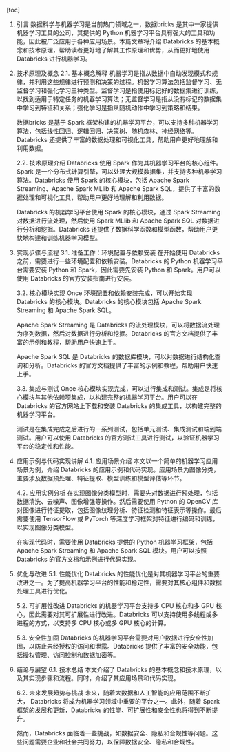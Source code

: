 
[toc]                    
                
                
1. 引言
    数据科学与机器学习是当前热门领域之一，数据bricks 是其中一家提供机器学习工具的公司，其提供的 Python 机器学习平台具有强大的工具和功能，因此被广泛应用于各种应用场景。本篇文章将介绍 Databricks 的基本概念和技术原理，帮助读者更好地了解其工作原理和优势，从而更好地使用 Databricks 进行机器学习。

2. 技术原理及概念
    2.1. 基本概念解释
    机器学习是指从数据中自动发现模式和规律，并利用这些规律进行预测和决策的过程。机器学习算法包括监督学习、无监督学习和强化学习三种类型。监督学习是指使用标记好的数据集进行训练，以找到适用于特定任务的机器学习算法；无监督学习是指从没有标记的数据集中学习到特征和关系；强化学习是指从随机动作中学习到策略和结果。

    数据bricks 是基于 Spark 框架构建的机器学习平台，可以支持多种机器学习算法，包括线性回归、逻辑回归、决策树、随机森林、神经网络等。Databricks 还提供了丰富的数据处理和可视化工具，帮助用户更好地理解和利用数据。

    2.2. 技术原理介绍
    Databricks 使用 Spark 作为其机器学习平台的核心组件。Spark 是一个分布式计算引擎，可以处理大规模数据集，并支持多种机器学习算法。Databricks 使用 Spark 的核心模块，包括 Apache Spark Streaming、Apache Spark MLlib 和 Apache Spark SQL，提供了丰富的数据处理和可视化工具，帮助用户更好地理解和利用数据。

    Databricks 的机器学习平台使用 Spark 的核心模块，通过 Spark Streaming 对数据进行流处理，然后使用 Spark MLlib 和 Apache Spark SQL 对数据进行分析和挖掘。Databricks 还提供了数据科学函数和模型函数，帮助用户更快地构建和训练机器学习模型。

3. 实现步骤与流程
    3.1. 准备工作：环境配置与依赖安装
    在开始使用 Databricks 之前，需要进行一些环境配置和依赖安装。Databricks 的 Python 机器学习平台需要安装 Python 和 Spark，因此需要先安装 Python 和 Spark。用户可以使用 Databricks 的官方安装指南进行安装。

    3.2. 核心模块实现
    Once 环境配置和依赖安装完成，可以开始实现 Databricks 的核心模块。Databricks 的核心模块包括 Apache Spark Streaming 和 Apache Spark SQL。

    Apache Spark Streaming 是 Databricks 的流处理模块，可以将数据流处理为序列数据，然后对数据进行分析和挖掘。Databricks 的官方文档提供了丰富的示例和教程，帮助用户快速上手。

    Apache Spark SQL 是 Databricks 的数据库模块，可以对数据进行结构化查询和分析。Databricks 的官方文档提供了丰富的示例和教程，帮助用户快速上手。

    3.3. 集成与测试
    Once 核心模块实现完成，可以进行集成和测试。集成是将核心模块与其他依赖项集成，以构建完整的机器学习平台。用户可以在 Databricks 的官方网站上下载和安装 Databricks 的集成工具，以构建完整的机器学习平台。

    测试是在集成完成之后进行的一系列测试，包括单元测试、集成测试和端到端测试。用户可以使用 Databricks 的官方测试工具进行测试，以验证机器学习平台的稳定性和性能。

4. 应用示例与代码实现讲解
    4.1. 应用场景介绍
    本文以一个简单的机器学习应用场景为例，介绍 Databricks 的应用示例和代码实现。应用场景为图像分类，主要涉及数据预处理、特征提取、模型训练和模型评估等环节。

    4.2. 应用实例分析
    在实现图像分类模型时，需要先对数据进行预处理，包括数据清洗、去噪声、图像增强等操作。然后需要使用 Python 的 OpenCV 库对图像进行特征提取，包括图像纹理分析、特征检测和特征表示等操作。最后需要使用 TensorFlow 或 PyTorch 等深度学习框架对特征进行编码和训练，以实现图像分类模型。

    在实现代码时，需要使用 Databricks 提供的 Python 机器学习框架，包括 Apache Spark Streaming 和 Apache Spark SQL 模块。用户可以按照 Databricks 的官方文档和示例进行代码实现。

5. 优化与改进
    5.1. 性能优化
    Databricks 的性能优化是对其机器学习平台的重要改进之一。为了提高机器学习平台的性能和稳定性，需要对其核心组件和数据处理工具进行优化。

    5.2. 可扩展性改进
    Databricks 的机器学习平台支持多 CPU 核心和多 GPU 核心，因此需要对其可扩展性进行改进。Databricks 可以支持使用多线程或多进程的方式，以支持多 CPU 核心或多 GPU 核心的计算。

    5.3. 安全性加固
    Databricks 的机器学习平台需要对用户数据进行安全性加固，以防止未经授权的访问和泄露。Databricks 提供了丰富的安全功能，包括授权管理、访问控制和数据加密等。

6. 结论与展望
    6.1. 技术总结
    本文介绍了 Databricks 的基本概念和技术原理，以及其实现步骤和流程。同时，介绍了其应用场景和代码实现。

    6.2. 未来发展趋势与挑战
    未来，随着大数据和人工智能的应用范围不断扩大， Databricks 将成为机器学习领域中重要的平台之一。此外，随着 Spark 框架的发展和更新，Databricks 的性能、可扩展性和安全性也将得到不断提升。

    然而，Databricks 面临着一些挑战，如数据安全、隐私和合规性等问题。这些问题需要企业和社会共同努力，以保障数据安全、隐私和合规性。

